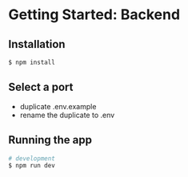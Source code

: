 # Getting Started: Backend

## Installation

```bash
$ npm install
```

## Select a port

- duplicate .env.example
- rename the duplicate to .env

## Running the app

```bash
# development
$ npm run dev
```